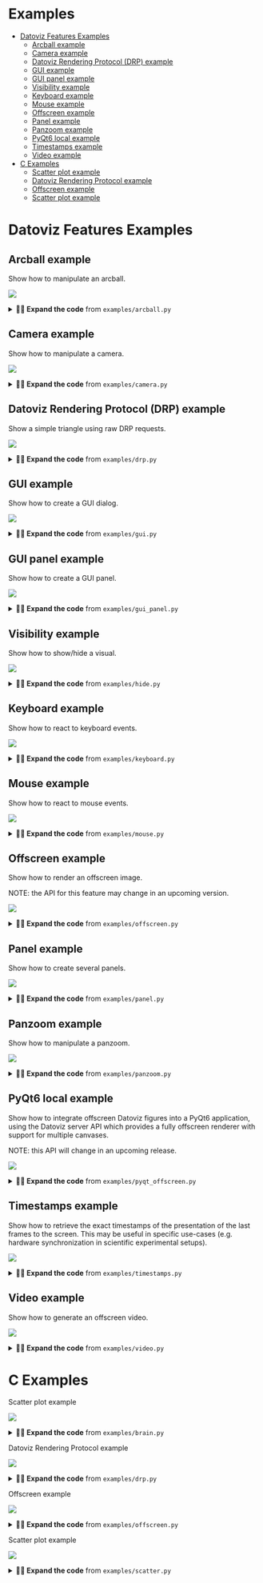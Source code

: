 # Examples

* [Datoviz Features Examples](#datoviz-features-examples)
    * [Arcball example](#arcball-example)
    * [Camera example](#camera-example)
    * [Datoviz Rendering Protocol (DRP) example](#datoviz-rendering-protocol-(drp)-example)
    * [GUI example](#gui-example)
    * [GUI panel example](#gui-panel-example)
    * [Visibility example](#visibility-example)
    * [Keyboard example](#keyboard-example)
    * [Mouse example](#mouse-example)
    * [Offscreen example](#offscreen-example)
    * [Panel example](#panel-example)
    * [Panzoom example](#panzoom-example)
    * [PyQt6 local example](#pyqt6-local-example)
    * [Timestamps example](#timestamps-example)
    * [Video example](#video-example)
* [C Examples](#c-examples)
    * [Scatter plot example](#scatter-plot-example)
    * [Datoviz Rendering Protocol example](#datoviz-rendering-protocol-example)
    * [Offscreen example](#offscreen-example)
    * [Scatter plot example](#scatter-plot-example)


# Datoviz Features Examples

## Arcball example

Show how to manipulate an arcball.

![](https://raw.githubusercontent.com/datoviz/data/main/screenshots/examples/arcball.png)

<details>
<summary><strong>👨‍💻 Expand the code</strong> from <code>examples/arcball.py</code></summary>

```python
import datoviz as dvz
from datoviz import vec3

app = dvz.app(0)
batch = dvz.app_batch(app)
scene = dvz.scene(batch)
# NOTE: at the moment, you need to set this flag when creating a figure if you intend to use ImGui.
figure = dvz.figure(scene, 800, 600, dvz.CANVAS_FLAGS_IMGUI)
panel = dvz.panel_default(figure)
visual = dvz.demo_panel_3D(panel)

# Get or create an arcball interaction for a panel.
arcball = dvz.panel_arcball(panel)

# Set initial angles for the arcball (which modifies the model matrix).
dvz.arcball_initial(arcball, vec3(-1.5, 0.0, +1.5))

# NOTE: at the moment, we need to tell Datoviz that the panel transform has changed.
dvz.panel_update(panel)

# Display a little GUI widget with sliders to control the arcball angles.
dvz.arcball_gui(arcball, app, dvz.figure_id(figure), panel)

dvz.scene_run(scene, app, 0)
dvz.scene_destroy(scene)
dvz.app_destroy(app)
```
</details>

## Camera example

Show how to manipulate a camera.

![](https://raw.githubusercontent.com/datoviz/data/main/screenshots/examples/camera.png)

<details>
<summary><strong>👨‍💻 Expand the code</strong> from <code>examples/camera.py</code></summary>

```python
import datoviz as dvz
from datoviz import vec3

app = dvz.app(0)
batch = dvz.app_batch(app)
scene = dvz.scene(batch)
# NOTE: at the moment, you need to set this flag when creating a figure if you intend to use ImGui.
figure = dvz.figure(scene, 800, 600, 0)
panel = dvz.panel_default(figure)
visual = dvz.demo_panel_3D(panel)

# Get or create the panel's 3D perspective camera.
camera = dvz.panel_camera(panel, 0)

# Camera initial parameters (the ones used when calling camera_reset()).
eye = vec3(0, 0, 2)
up = vec3(0, 1, 0)
lookat = vec3(0, 0, 0)
dvz.camera_initial(camera, eye, lookat, up)

# NOTE: at the moment, we need to tell Datoviz that the panel transform has changed.
dvz.panel_update(panel)

# Keyboard event callback function.


@dvz.on_keyboard
def on_keyboard(app, window_id, ev):
    global eye

    # Camera movement offset.
    d = .1

    # Keyboard events are PRESS, RELEASE, and REPEAT.
    if ev.type != dvz.KEYBOARD_EVENT_RELEASE:

        # Move the camera position depending on the pressed keys.
        if ev.key == dvz.KEY_UP:
            eye[2] -= d
        elif ev.key == dvz.KEY_DOWN:
            eye[2] += d
        elif ev.key == dvz.KEY_LEFT:
            eye[0] -= d
        elif ev.key == dvz.KEY_RIGHT:
            eye[0] += d

        # Update the camera position.
        dvz.camera_position(camera, eye)

        # Update the lookat position (just forward looking).
        lookat = vec3(*eye)
        lookat[2] -= 1
        dvz.camera_lookat(camera, lookat)

        # Optional here, this is just to show how to update the up vector of the camera.
        dvz.camera_up(camera, vec3(0, 1, 0))

        # Important: we must update the panel after the panel transformation parameters
        # have changed.
        dvz.panel_update(panel)


# We register the keyboard callback function.
dvz.app_on_keyboard(app, on_keyboard, None)

dvz.scene_run(scene, app, 0)
dvz.scene_destroy(scene)
dvz.app_destroy(app)
```
</details>

## Datoviz Rendering Protocol (DRP) example

Show a simple triangle using raw DRP requests.

![](https://raw.githubusercontent.com/datoviz/data/main/screenshots/examples/drp.png)

<details>
<summary><strong>👨‍💻 Expand the code</strong> from <code>examples/drp.py</code></summary>

```python
import numpy as np
import datoviz as dvz

app = dvz.app(0)
batch = dvz.app_batch(app)

# Constants.
width = 1024
height = 768

# Define the Vertex dtype
vertex_dtype = np.dtype([
    ('pos', np.float32, (3,)),  # 3D position (vec3)
    ('color', np.uint8, (4,))   # RGBA color (cvec4)
])
vertex_size = vertex_dtype.itemsize
pos_offset = vertex_dtype.fields['pos'][1]
color_offset = vertex_dtype.fields['color'][1]


# Create a canvas.
req = dvz.create_canvas(batch, width, height, dvz.DEFAULT_CLEAR_COLOR, 0)
canvas_id = req.id


# Create a custom graphics.
req = dvz.create_graphics(batch, dvz.GRAPHICS_CUSTOM, 0)
graphics_id = req.id


# Vertex shader.
vertex_glsl = """
#version 450

layout(location = 0) in vec3 pos;
layout(location = 1) in vec4 color;
layout(location = 0) out vec4 out_color;

void main()
{
    gl_Position = vec4(pos, 1.0);
    out_color = color;
}
"""

req = dvz.create_glsl(
    batch, dvz.SHADER_VERTEX, vertex_glsl)

# Assign the shader to the graphics pipe.
vertex_id = req.id
dvz.set_shader(batch, graphics_id, vertex_id)


# Fragment shader.
fragment_glsl = """
#version 450

layout(location = 0) in vec4 in_color;
layout(location = 0) out vec4 out_color;

void main()
{
    out_color = in_color;
}
"""

req = dvz.create_glsl(
    batch, dvz.SHADER_FRAGMENT, fragment_glsl)

# Assign the shader to the graphics pipe.
fragment_id = req.id
dvz.set_shader(batch, graphics_id, fragment_id)


# Primitive topology.
dvz.set_primitive(batch, graphics_id, dvz.PRIMITIVE_TOPOLOGY_TRIANGLE_LIST)

# Polygon mode.
dvz.set_polygon(batch, graphics_id, dvz.POLYGON_MODE_FILL)


# Vertex binding.
dvz.set_vertex(
    batch, graphics_id, 0, vertex_size, dvz.VERTEX_INPUT_RATE_VERTEX)

# Vertex attrs.
dvz.set_attr(batch, graphics_id, 0, 0, dvz.FORMAT_R32G32B32_SFLOAT, pos_offset)
dvz.set_attr(batch, graphics_id, 0, 1, dvz.FORMAT_R8G8B8A8_UNORM, color_offset)


# Create the vertex buffer dat.
req = dvz.create_dat(batch, dvz.BUFFER_TYPE_VERTEX, 3 * vertex_size, 0)
dat_id = req.id

# Bind the vertex buffer dat to the graphics pipe.
req = dvz.bind_vertex(batch, graphics_id, 0, dat_id, 0)

# Upload the triangle data.
data = np.array([
    ((-1, +1, 0), (255, 0, 0, 255)),
    ((+1, +1, 0), (0, 255, 0, 255)),
    ((+0, -1, 0), (0, 0, 255, 255)),
], dtype=vertex_dtype)
req = dvz.upload_dat(batch, dat_id, 0, 3 * vertex_size, data, 0)


# Commands.
dvz.record_begin(batch, canvas_id)
dvz.record_viewport(
    batch, canvas_id, dvz.DEFAULT_VIEWPORT, dvz.DEFAULT_VIEWPORT)
dvz.record_draw(batch, canvas_id, graphics_id, 0, 3, 0, 1)
dvz.record_end(batch, canvas_id)


# Run the application.

# NOTE: disabling this example for now as the current stable version of Datoviz is NOT built with
# shaderc support, due to compatibility issues on Linux. We'll fix it later.
# dvz.app_run(app, 0)

# Cleanup.
dvz.app_destroy(app)
```
</details>

## GUI example

Show how to create a GUI dialog.

![](https://raw.githubusercontent.com/datoviz/data/main/screenshots/examples/gui.png)

<details>
<summary><strong>👨‍💻 Expand the code</strong> from <code>examples/gui.py</code></summary>

```python
import ctypes
import numpy as np
import datoviz as dvz
from datoviz import vec2, vec3, Out

app = dvz.app(0)
batch = dvz.app_batch(app)
scene = dvz.scene(batch)
# NOTE: at the moment, you need to set this flag when creating a figure if you intend to use ImGui.
figure = dvz.figure(scene, 800, 600, dvz.CANVAS_FLAGS_IMGUI)

# Dialog width.
w = 300

labels = [
    "col0", "col1", "col2",
    "0",    "1",    "2",
    "3",    "4",    "5"]
rows = 2
cols = 3
selected = np.array([False, True], dtype=np.bool)

# IMPORTANT: these values need to be defined outside of the GUI callback.
checked = Out(True)
color = vec3(.7, .5, .3)

slider = Out(25.0)  # Warning: needs to be a float as it is passed to a function expecting a float

# GUI callback function, called at every frame. This is using Dear ImGui, an immediate-mode
# GUI system. This means the GUI is recreated from scratch at every frame.


@dvz.gui
def on_gui(app, fid, ev):

    # Set the size of the next GUI dialog.
    dvz.gui_pos(vec2(25, 25), vec2(0, 0))
    dvz.gui_size(vec2(w + 20, 550))

    # Start a GUI dialog, specifying a dialog title.
    dvz.gui_begin("My GUI", 0)

    # Add a button. The function returns whether the button was pressed during this frame.
    if dvz.gui_button("Button", w, 30):
        print("button clicked")

    # Create a tree, this call returns True if this node is unfolded.
    if dvz.gui_node("Item 1"):
        # Display an item in the tree.
        dvz.gui_selectable("Hello inside item 1")
        # Return True if this item was clicked.
        if dvz.gui_clicked():
            print("clicked sub item 1")
        # Go up one level.
        dvz.gui_pop()

    if dvz.gui_node("Item 2"):
        if dvz.gui_node("Item 2.1"):
            dvz.gui_selectable("Hello inside item 2")
            if dvz.gui_clicked():
                print("clicked sub item 2")
            dvz.gui_pop()
        dvz.gui_pop()

    if dvz.gui_table("table", rows, cols, labels, selected, 0):
        print("Selected rows:", np.nonzero(selected)[0])

    if dvz.gui_checkbox("Checkbox", checked):
        print("Checked status:", checked.value)

    if dvz.gui_colorpicker("Color picker", color, 0):
        print("Color:", color)

    if dvz.gui_slider("Slider", 0.0, 100.0, slider):
        print("Slider value:", slider.value)

    # End the GUI dialog.
    dvz.gui_end()


# Associate a GUI callback function with a figure.
dvz.app_gui(app, dvz.figure_id(figure), on_gui, None)

dvz.scene_run(scene, app, 0)
dvz.scene_destroy(scene)
dvz.app_destroy(app)
```
</details>

## GUI panel example

Show how to create a GUI panel.

![](https://raw.githubusercontent.com/datoviz/data/main/screenshots/examples/gui_panel.png)

<details>
<summary><strong>👨‍💻 Expand the code</strong> from <code>examples/gui_panel.py</code></summary>

```python
import datoviz as dvz

app = dvz.app(0)
batch = dvz.app_batch(app)
scene = dvz.scene(batch)
# NOTE: at the moment, you need to set this flag when creating a figure if you intend to use ImGui.
figure = dvz.figure(scene, 800, 600, dvz.CANVAS_FLAGS_IMGUI)

# Create a panel, specifying the panel offset and size (x, y, width, height, in pixels).
panel1 = dvz.panel(figure, 50, 50, 300, 300)
dvz.demo_panel_3D(panel1)

# Wrap a panel in a GUI dialog.
dvz.panel_gui(panel1, "Panel 1", 0)

panel2 = dvz.panel(figure, 400, 100, 300, 300)
dvz.demo_panel_2D(panel2)
dvz.panel_gui(panel2, "Panel 2", 0)

dvz.scene_run(scene, app, 0)
dvz.scene_destroy(scene)
dvz.app_destroy(app)
```
</details>

## Visibility example

Show how to show/hide a visual.

![](https://raw.githubusercontent.com/datoviz/data/main/screenshots/examples/hide.png)

<details>
<summary><strong>👨‍💻 Expand the code</strong> from <code>examples/hide.py</code></summary>

```python
import ctypes
import numpy as np
import datoviz as dvz
from datoviz import vec2, vec3, Out

app = dvz.app(0)
batch = dvz.app_batch(app)
scene = dvz.scene(batch)
# NOTE: at the moment, you need to set this flag when creating a figure if you intend to use ImGui.
figure = dvz.figure(scene, 800, 600, dvz.CANVAS_FLAGS_IMGUI)
panel = dvz.panel_default(figure)
visual = dvz.demo_panel_2D(panel)

visible = Out(True)


@dvz.gui
def on_gui(app, fid, ev):
    dvz.gui_begin("GUI", 0)
    if dvz.gui_checkbox("Visible?", visible):
        dvz.visual_show(visual, visible.value)
        dvz.figure_update(figure)
    dvz.gui_end()


dvz.app_gui(app, dvz.figure_id(figure), on_gui, None)

dvz.scene_run(scene, app, 0)
dvz.scene_destroy(scene)
dvz.app_destroy(app)
```
</details>

## Keyboard example

Show how to react to keyboard events.

![](https://raw.githubusercontent.com/datoviz/data/main/screenshots/examples/keyboard.png)

<details>
<summary><strong>👨‍💻 Expand the code</strong> from <code>examples/keyboard.py</code></summary>

```python
import datoviz as dvz

app = dvz.app(0)
batch = dvz.app_batch(app)
scene = dvz.scene(batch)
figure = dvz.figure(scene, 800, 600, 0)


@dvz.on_keyboard
def on_keyboard(app, window_id, ev):
    ev = ev.contents
    action = {dvz.KEYBOARD_EVENT_RELEASE: "released",
              dvz.KEYBOARD_EVENT_PRESS: "pressed"}.get(ev.type)
    print(f"{action} key {ev.key} ({dvz.key_name(ev.key)})")


dvz.app_on_keyboard(app, on_keyboard, None)

dvz.scene_run(scene, app, 0)
dvz.scene_destroy(scene)
dvz.app_destroy(app)
```
</details>

## Mouse example

Show how to react to mouse events.

![](https://raw.githubusercontent.com/datoviz/data/main/screenshots/examples/mouse.png)

<details>
<summary><strong>👨‍💻 Expand the code</strong> from <code>examples/mouse.py</code></summary>

```python
import datoviz as dvz

app = dvz.app(0)
batch = dvz.app_batch(app)
scene = dvz.scene(batch)
figure = dvz.figure(scene, 800, 600, 0)


@dvz.on_mouse
def on_mouse(app, window_id, ev):
    action = dvz.from_enum(dvz.MouseEventType, ev.type)
    x, y = ev.pos
    print(f"{action} ({x:.0f}, {y:.0f}) ", end="")

    if ev.type in (dvz.MOUSE_EVENT_CLICK, dvz.MOUSE_EVENT_DOUBLE_CLICK):
        button = ev.button
        print(f"{dvz.button_name(button)} button", end="")

    if ev.type in (dvz.MOUSE_EVENT_DRAG_START, dvz.MOUSE_EVENT_DRAG_STOP, dvz.MOUSE_EVENT_DRAG):
        button = ev.button
        xd, yd = ev.content.d.press_pos
        print(f"{dvz.button_name(button)} button pressed at ({xd:.0f}, {yd:.0f})", end="")

    if ev.type == dvz.MOUSE_EVENT_WHEEL:
        w = ev.content.w.dir[1]
        print(f"wheel direction {w}", end="")

    print()


dvz.app_on_mouse(app, on_mouse, None)

dvz.scene_run(scene, app, 0)
dvz.scene_destroy(scene)
dvz.app_destroy(app)
```
</details>

## Offscreen example

Show how to render an offscreen image.

NOTE: the API for this feature may change in an upcoming version.

![](https://raw.githubusercontent.com/datoviz/data/main/screenshots/examples/offscreen.png)

<details>
<summary><strong>👨‍💻 Expand the code</strong> from <code>examples/offscreen.py</code></summary>

```python
import datoviz as dvz

app = dvz.app(dvz.APP_FLAGS_OFFSCREEN)
batch = dvz.app_batch(app)
scene = dvz.scene(batch)
figure = dvz.figure(scene, 800, 600, 0)
dvz.demo_panel_2D(dvz.panel_default(figure))

# Need to run at least one frame before capturing a screenshot.
dvz.scene_run(scene, app, 1)

# Save a PNG screenshot.
dvz.app_screenshot(app, dvz.figure_id(figure), "offscreen_python.png")

dvz.scene_destroy(scene)
dvz.app_destroy(app)
```
</details>

## Panel example

Show how to create several panels.

![](https://raw.githubusercontent.com/datoviz/data/main/screenshots/examples/panel.png)

<details>
<summary><strong>👨‍💻 Expand the code</strong> from <code>examples/panel.py</code></summary>

```python
import datoviz as dvz

app = dvz.app(0)
batch = dvz.app_batch(app)
scene = dvz.scene(batch)
figure = dvz.figure(scene, 800, 600, 0)

# Create two panels side-by-side.
panel1 = dvz.panel(figure, 0, 0, 400, 600)
panel2 = dvz.panel(figure, 400, 0, 400, 600)

# Add demo visuals to the panels.
visual1 = dvz.demo_panel_2D(panel1)
visual2 = dvz.demo_panel_3D(panel2)

# Set some margins for the first panel, which affects the panel's coordinate systems.
# [-1, +1] map to the "inner" viewport.
dvz.panel_margins(panel1, 20, 100, 20, 20)  # top, right, bottom, left, like in CSS
# Indicate that the first visual should be hidden inside the margins, outside of [-1, +1].
dvz.visual_clip(visual1, dvz.VIEWPORT_CLIP_OUTER)

dvz.scene_run(scene, app, 0)
dvz.scene_destroy(scene)
dvz.app_destroy(app)
```
</details>

## Panzoom example

Show how to manipulate a panzoom.

![](https://raw.githubusercontent.com/datoviz/data/main/screenshots/examples/panzoom.png)

<details>
<summary><strong>👨‍💻 Expand the code</strong> from <code>examples/panzoom.py</code></summary>

```python
import datoviz as dvz
from datoviz import dvec2

app = dvz.app(0)
batch = dvz.app_batch(app)
scene = dvz.scene(batch)
figure = dvz.figure(scene, 800, 600, 0)
panel = dvz.panel_default(figure)
panzoom = dvz.panel_panzoom(panel)
visual = dvz.demo_panel_2D(panel)

# Create a data coordinate system [0, 100] x [0, 10].
ref = dvz.ref(0)
dvz.ref_set(ref, dvz.DIM_X, 0, 100)
dvz.ref_set(ref, dvz.DIM_Y, 0, 10)

# When passed a zero vector, dvz.panzoom_xlim() returns the current xmin and xmax in data
# coordinates.
xlim = dvec2(0)
dvz.panzoom_xlim(panzoom, ref, xlim)

# When passed a non-zero vector, dvz.panzoom_xlim() sets the current xmin and xmax.
xlim[1] /= 2.0
dvz.panzoom_xlim(panzoom, ref, xlim)

# NOTE: at the moment, we need to tell Datoviz that the panel transform has changed.
dvz.panel_update(panel)

dvz.scene_run(scene, app, 0)

dvz.ref_destroy(ref)
dvz.scene_destroy(scene)
dvz.app_destroy(app)
```
</details>

## PyQt6 local example

Show how to integrate offscreen Datoviz figures into a PyQt6 application, using the Datoviz
server API which provides a fully offscreen renderer with support for multiple canvases.

NOTE: this API will change in an upcoming release.

![](https://raw.githubusercontent.com/datoviz/data/main/screenshots/examples/pyqt_offscreen.png)

<details>
<summary><strong>👨‍💻 Expand the code</strong> from <code>examples/pyqt_offscreen.py</code></summary>

```python
import sys

try:
    from PyQt6.QtWidgets import QApplication, QMainWindow, QSplitter
    from PyQt6.QtCore import Qt
except:
    from PyQt5.QtWidgets import QApplication, QMainWindow, QSplitter
    from PyQt5.QtCore import Qt

import datoviz as dvz
from datoviz.backends.pyqt6 import QtServer


WIDTH, HEIGHT = 800, 600


class ExampleWindow(QMainWindow):
    def __init__(self):
        super().__init__()
        self.setWindowTitle("Example Qt Datoviz window")

        # Create a Qt Datoviz server.
        self.qt_server = QtServer()

        # Create two figures (special Qt widgets with a Datoviz figure).
        w, h = WIDTH // 2, HEIGHT
        self.qt_figure1 = self.qt_server.create_figure(w, h)
        self.qt_figure2 = self.qt_server.create_figure(w, h)

        # Fill the figures with mock data.
        dvz.demo_panel_2D(dvz.panel(self.qt_figure1.figure, 0, 0, w, h))
        dvz.demo_panel_2D(dvz.panel(self.qt_figure2.figure, 0, 0, w, h))

        # Add the two figures in the main window.
        splitter = QSplitter(Qt.Orientation.Horizontal)
        splitter.addWidget(self.qt_figure1)
        splitter.addWidget(self.qt_figure2)
        splitter.setCollapsible(0, False)
        splitter.setCollapsible(1, False)
        self.setCentralWidget(splitter)
        self.resize(WIDTH, HEIGHT)


if __name__ == "__main__":
    app = QApplication(sys.argv)
    mw = ExampleWindow()
    mw.show()
    sys.exit(app.exec())
```
</details>

## Timestamps example

Show how to retrieve the exact timestamps of the presentation of the last frames to the screen.
This may be useful in specific use-cases (e.g. hardware synchronization in scientific experimental
setups).

![](https://raw.githubusercontent.com/datoviz/data/main/screenshots/examples/timestamps.png)

<details>
<summary><strong>👨‍💻 Expand the code</strong> from <code>examples/timestamps.py</code></summary>

```python
import numpy as np
import datoviz as dvz

app = dvz.app(0)
batch = dvz.app_batch(app)
scene = dvz.scene(batch)
figure = dvz.figure(scene, 800, 600, 0)
panel = dvz.panel_default(figure)
dvz.demo_panel_2D(panel)

# Frame presentation timestamps.
# Every second, we show the timestamps of the last `count` frames.
count = 5

# We prepare the arrays holding the data.
seconds = np.zeros(count, dtype=np.uint64)  # epoch, in seconds
nanoseconds = np.zeros(count, dtype=np.uint64)  # number of ns within the second


@dvz.on_timer
def on_timer(app, window_id, ev):
    #  The timestamps are automatically recorded at every frame, this call fetches the last
    # `count` ones.
    dvz.app_timestamps(app, dvz.figure_id(figure), count, seconds, nanoseconds)

    # We display the values.
    print(f"Last {count} frames:")
    print(np.c_[seconds, nanoseconds])


# Timer: retrieve and display the timestamps every second.
# NOTE: it is currently impossible to call dvz.app_timestamps() after the window has been closed.
dvz.app_on_timer(app, on_timer, None)
dvz.app_timer(app, 0, 1, 0)

# Run the application and cleanup.
dvz.scene_run(scene, app, 0)
dvz.scene_destroy(scene)
dvz.app_destroy(app)
```
</details>

## Video example

Show how to generate an offscreen video.

![](https://raw.githubusercontent.com/datoviz/data/main/screenshots/examples/video.png)

<details>
<summary><strong>👨‍💻 Expand the code</strong> from <code>examples/video.py</code></summary>

```python
from pathlib import Path
import os
import numpy as np

try:
    import tqdm
    import imageio
except ImportError as e:
    print("This example requires the tqdm and imageio dependencies. Aborting")
    exit()

import datoviz as dvz
from datoviz import vec3


# Image size.
WIDTH, HEIGHT = 1920, 1280

# Initialize Datoviz scene.
server = dvz.server(0)
scene = dvz.scene(None)
batch = dvz.scene_batch(scene)
figure = dvz.figure(scene, WIDTH, HEIGHT, 0)
panel = dvz.panel_default(figure)
visual = dvz.demo_panel_3D(panel)
arcball = dvz.panel_arcball(panel)
camera = dvz.panel_camera(panel, 0)


# Rendering function.
def render(angle):
    # Update the arcball angle.
    dvz.arcball_set(arcball, vec3(0, angle, 0))
    dvz.panel_update(panel)

    # Render the scene.
    dvz.scene_render(scene, server)

    # Get the image as a NumPy array (3*uint8 for RGB components).
    rgb = dvz.server_grab(server, dvz.figure_id(figure), 0)
    img = dvz.pointer_image(rgb, WIDTH, HEIGHT)
    return img


# Make the video.
fps = 60  # number of frames per second in the video
laps = 1  # number of rotations
lap_duration = 4.0  # duration of each rotation
frame_count = int(lap_duration * laps * fps)  # total number of frames to generate
# path to video file to write
output_file = Path(__file__).parent / "video.mp4"
kwargs = dict(
    fps=fps,
    format="FFMPEG",
    mode="I",
    # Quality FFMPEG presets
    codec="libx264",
    output_params=(
        "-preset slow -crf 18 -color_range 1 -colorspace bt709 "
        "-color_primaries bt709 -color_trc bt709"
    ).split(" "),
    pixelformat="yuv420p",
)
if 'DVZ_CAPTURE' not in os.environ:  # HACK: avoid recording the video with `just runexamples`
    with imageio.get_writer(output_file, **kwargs) as writer:
        for angle in tqdm.tqdm(np.linspace(0, 2 * np.pi, frame_count)[:-1]):
            writer.append_data(render(angle))

# Cleanup.
dvz.server_destroy(server)
```
</details>

# C Examples

Scatter plot example

![](https://raw.githubusercontent.com/datoviz/data/main/screenshots/examples/brain.png)

<details>
<summary><strong>👨‍💻 Expand the code</strong> from <code>examples/brain.py</code></summary>

```c
/*************************************************************************************************/
/*  Scatter plot example                                                                         */
/*************************************************************************************************/

/// We import the library public header.
#include <datoviz.h>


// Callback function called at every mouse event (mouse, click, drag...)
static void show_arcball_angles(DvzApp* app, DvzId window_id, DvzMouseEvent* ev)
{
    ANN(app);

    // We only run the callback function when mouse drag stops (button down, move, button up).
    if (ev.type != DVZ_MOUSE_EVENT_DRAG_STOP)
        return;

    // The user data is passed as last argument in dvz_app_on_mouse().
    DvzArcball* arcball = (DvzArcball*)ev->user_data;
    ANN(arcball);

    // Get the arcball angles and display them.
    vec3 angles = {0};
    dvz_arcball_angles(arcball, angles);
    printf("Arcball angles: %.02f, %.02f, %.02f\n", angles[0], angles[1], angles[2]);
}


// Entry point.
int main(int argc, char** argv)
{
    // Create app object.
    DvzApp* app = dvz_app(0);
    DvzBatch* batch = dvz_app_batch(app);

    // Create a scene.
    DvzScene* scene = dvz_scene(batch);

    // Create a figure.
    DvzFigure* figure = dvz_figure(scene, 800, 600, DVZ_CANVAS_FLAGS_FPS);

    // Create a panel.
    DvzPanel* panel = dvz_panel_default(figure);

    // Arcball.
    DvzArcball* arcball = dvz_panel_arcball(panel);

    // Set the initial arcball angles.
    dvz_arcball_initial(arcball, (vec3){+0.6, -1.2, +3.0});
    dvz_panel_update(panel); // IMPORTANT after changing the interactivity parameters

    // File path to a .obj file.
    // This is a 3D mesh reconstruction of a mouse brain, provided by the Allen Institute.
    char path[1024] = {0};
    snprintf(path, sizeof(path), "data/mesh/brain.obj");

    // Load the obj file.
    DvzShape shape = dvz_shape_obj(path);
    if (!shape.vertex_count)
    {
        dvz_shape_destroy(&shape);
        return 0;
    }

    // Set the color of every vertex (the shape comes with an already allocated color array).
    for (uint32_t i = 0; i < shape.vertex_count; i++)
    {
        // Generate colors using the "bwr" colormap, in reverse (blue -> red).
        // dvz_colormap_scale(
        //     DVZ_CMAP_COOLWARM, shape.vertex_count - 1 - i, 0, shape.vertex_count,
        //     shape.color[i]);
        // shape.color[i][0] = shape.color[i][1] = shape.color[i][2] = 128;
        shape.color[i][3] = 32;
    }

    // Create a mesh visual with basic lightingsupport.
    DvzVisual* visual = dvz_mesh_shape(batch, &shape, DVZ_MESH_FLAGS_LIGHTING);

    // NOTE: transparent meshes require special care.
    dvz_visual_depth(visual, DVZ_DEPTH_TEST_DISABLE); // disable depth test
    dvz_visual_cull(visual, DVZ_CULL_MODE_BACK);      // cull mode
    dvz_visual_blend(visual, DVZ_BLEND_OIT);          // special, imperfect order-independent blend
    dvz_mesh_light_params(visual, 0, (vec4){.75, .1, .1, 16}); // light parameters

    // Add the visual to the panel AFTER setting the visual's data.
    dvz_panel_visual(panel, visual, 0);

    // Print the arcball angles in the terminal.
    dvz_app_on_mouse(app, show_arcball_angles, arcball);

    // Run the app.
    dvz_scene_run(scene, app, 0);

    // Cleanup.
    dvz_scene_destroy(scene);
    dvz_app_destroy(app);

    return 0;
}

```
</details>

Datoviz Rendering Protocol example

![](https://raw.githubusercontent.com/datoviz/data/main/screenshots/examples/drp.png)

<details>
<summary><strong>👨‍💻 Expand the code</strong> from <code>examples/drp.py</code></summary>

```c
/*************************************************************************************************/
/*  Datoviz Rendering Protocol example                                                           */
/*************************************************************************************************/

// Imports.
#include <datoviz_protocol.h>
#include <stddef.h>

// Entry point.
int main(int argc, char** argv)
{
    // Create app object.
    DvzApp* app = dvz_app(0);
    DvzBatch* batch = dvz_app_batch(app);
    DvzRequest req = {0};

    // Constants.
    uint32_t width = 1024;
    uint32_t height = 768;

    // Structure holding the vertex data.
    struct Vertex
    {
        vec3 pos;
        DvzColor color;
    };


    // Create a canvas.
    req = dvz_create_canvas(batch, width, height, DVZ_DEFAULT_CLEAR_COLOR, 0);
    DvzId canvas_id = req.id;


    // Create a custom graphics.
    req = dvz_create_graphics(batch, DVZ_GRAPHICS_CUSTOM, 0);
    DvzId graphics_id = req.id;


    // Vertex shader.
    const char* vertex_glsl = //
        "#version 450\n"
        "\n"
        "layout(location = 0) in vec3 pos;\n"
        "layout(location = 1) in vec4 color;\n"
        "layout(location = 0) out vec4 out_color;\n"
        "\n"
        "void main()\n"
        "{\n"
        "    gl_Position = vec4(pos, 1.0);\n"
        "    out_color = color;\n"
        "}\n";
    req = dvz_create_glsl(batch, DVZ_SHADER_VERTEX, vertex_glsl);

    // Assign the shader to the graphics pipe.
    DvzId vertex_id = req.id;
    dvz_set_shader(batch, graphics_id, vertex_id);


    // Fragment shader.
    const char* fragment_glsl = //
        "#version 450\n"
        "\n"
        "layout(location = 0) in vec4 in_color;\n"
        "layout(location = 0) out vec4 out_color;\n"
        "\n"
        "void main()\n"
        "{\n"
        "    out_color = in_color;\n"
        "}\n";
    req = dvz_create_glsl(batch, DVZ_SHADER_FRAGMENT, fragment_glsl);

    // Assign the shader to the graphics pipe.
    DvzId fragment_id = req.id;
    dvz_set_shader(batch, graphics_id, fragment_id);


    // Primitive topology.
    dvz_set_primitive(batch, graphics_id, DVZ_PRIMITIVE_TOPOLOGY_TRIANGLE_LIST);

    // Polygon mode.
    dvz_set_polygon(batch, graphics_id, DVZ_POLYGON_MODE_FILL);


    // Vertex binding.
    dvz_set_vertex(batch, graphics_id, 0, sizeof(struct Vertex), DVZ_VERTEX_INPUT_RATE_VERTEX);

    // Vertex attrs.
    dvz_set_attr(
        batch, graphics_id, 0, 0, DVZ_FORMAT_R32G32B32_SFLOAT, offsetof(struct Vertex, pos));
    dvz_set_attr(
        batch, graphics_id, 0, 1, DVZ_FORMAT_R8G8B8A8_UNORM, offsetof(struct Vertex, color));


    // Create the vertex buffer dat.
    req = dvz_create_dat(batch, DVZ_BUFFER_TYPE_VERTEX, 3 * sizeof(struct Vertex), 0);
    DvzId dat_id = req.id;

    // Bind the vertex buffer dat to the graphics pipe.
    req = dvz_bind_vertex(batch, graphics_id, 0, dat_id, 0);

    // Upload the triangle data.
    struct Vertex data[] = {
        {{-1, +1, 0}, {255, 0, 0, 255}},
        {{+1, +1, 0}, {0, 255, 0, 255}},
        {{+0, -1, 0}, {0, 0, 255, 255}},
    };
    req = dvz_upload_dat(batch, dat_id, 0, sizeof(data), data, 0);


    // Commands.
    dvz_record_begin(batch, canvas_id);
    dvz_record_viewport(batch, canvas_id, DVZ_DEFAULT_VIEWPORT, DVZ_DEFAULT_VIEWPORT);
    dvz_record_draw(batch, canvas_id, graphics_id, 0, 3, 0, 1);
    dvz_record_end(batch, canvas_id);


    // Run the application.
    dvz_app_run(app, 0);

    // Cleanup.
    dvz_app_destroy(app);

    return 0;
}

```
</details>

Offscreen example

![](https://raw.githubusercontent.com/datoviz/data/main/screenshots/examples/offscreen.png)

<details>
<summary><strong>👨‍💻 Expand the code</strong> from <code>examples/offscreen.py</code></summary>

```c
/*************************************************************************************************/
/*  Offscreen example                                                                            */
/*************************************************************************************************/

/// We import the library public header.
#include <datoviz.h>

// Entry point.
int main(int argc, char** argv)
{
    // Create app object.
    DvzApp* app = dvz_app(DVZ_APP_FLAGS_OFFSCREEN);
    DvzBatch* batch = dvz_app_batch(app);

    // Create a scene.
    DvzScene* scene = dvz_scene(batch);

    // Create a figure.
    DvzFigure* figure = dvz_figure(scene, 800, 600, 0);

    // Create a panel.
    DvzPanel* panel = dvz_panel_default(figure);

    // Panzoom.
    DvzPanzoom* pz = dvz_panel_panzoom(panel);

    // Create a visual.
    DvzVisual* visual = dvz_point(batch, 0);

    // Allocate a number of points.
    const uint32_t n = 10000;
    dvz_point_alloc(visual, n);

    // Set the point positions.
    vec3* pos = dvz_mock_pos_2D(n, 0.25);
    dvz_point_position(visual, 0, n, pos, 0);
    FREE(pos);

    // Set the point RGBA colors.
    DvzColor* color = dvz_mock_color(n, 128);
    dvz_point_color(visual, 0, n, color, 0);
    FREE(color);

    // Set the point sizes.
    float* size = dvz_mock_uniform(n, 25, 50);
    dvz_point_size(visual, 0, n, size, 0);
    FREE(size);

    // Add the visual to the panel AFTER setting the visual's data.
    dvz_panel_visual(panel, visual, 0);

    // Run the app.
    dvz_scene_run(scene, app, 0);

    // Screenshot.
    dvz_app_screenshot(app, dvz_figure_id(figure), "offscreen_example.png");

    // Cleanup.
    dvz_scene_destroy(scene);
    dvz_app_destroy(app);

    return 0;
}

```
</details>

Scatter plot example

![](https://raw.githubusercontent.com/datoviz/data/main/screenshots/examples/scatter.png)

<details>
<summary><strong>👨‍💻 Expand the code</strong> from <code>examples/scatter.py</code></summary>

```c
/*************************************************************************************************/
/*  Scatter plot example                                                                         */
/*************************************************************************************************/

/// We import the library public header.
#include <datoviz.h>

// Entry point.
int main(int argc, char** argv)
{
    // Create app object.
    DvzApp* app = dvz_app(0);
    DvzBatch* batch = dvz_app_batch(app);

    // Create a scene.
    DvzScene* scene = dvz_scene(batch);

    // Create a figure.
    DvzFigure* figure = dvz_figure(scene, 800, 600, 0);

    // Create a panel.
    DvzPanel* panel = dvz_panel_default(figure);

    // Panzoom.
    DvzPanzoom* pz = dvz_panel_panzoom(panel);

    // Create a visual.
    DvzVisual* visual = dvz_point(batch, 0);

    // Allocate a number of points.
    const uint32_t n = 10000;
    dvz_point_alloc(visual, n);

    // Set the point positions.
    vec3* pos = dvz_mock_pos_2D(n, 0.25);
    dvz_point_position(visual, 0, n, pos, 0);
    FREE(pos);

    // Set the point RGBA colors.
    DvzColor* color = dvz_mock_color(n, 128);
    dvz_point_color(visual, 0, n, color, 0);
    FREE(color);

    // Set the point sizes.
    float* size = dvz_mock_uniform(n, 25, 50);
    dvz_point_size(visual, 0, n, size, 0);
    FREE(size);

    // Add the visual to the panel AFTER setting the visual's data.
    dvz_panel_visual(panel, visual, 0);

    // Run the app.
    dvz_scene_run(scene, app, 0);

    // Cleanup.
    dvz_scene_destroy(scene);
    dvz_app_destroy(app);

    return 0;
}

```
</details>

